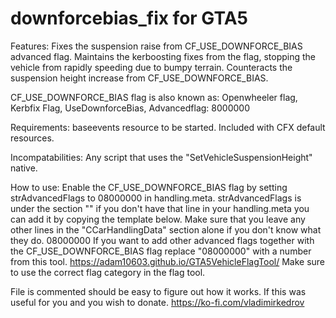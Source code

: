# downforcebias_fix for GTA5

Features:
Fixes the suspension raise from CF_USE_DOWNFORCE_BIAS advanced flag.
Maintains the kerboosting fixes from the flag, stopping the vehicle from rapidly speeding due to bumpy terrain.
Counteracts the suspension height increase from CF_USE_DOWNFORCE_BIAS.

CF_USE_DOWNFORCE_BIAS flag is also known as:
Openwheeler flag,
Kerbfix Flag,
UseDownforceBias,
Advancedflag: 8000000

Requirements:
baseevents resource to be started. Included with CFX default resources.

Incompatabilities:
Any script that uses the "SetVehicleSuspensionHeight" native.

How to use:
Enable the CF_USE_DOWNFORCE_BIAS flag by setting strAdvancedFlags to 08000000 in handling.meta.
strAdvancedFlags is under the section "<SubHandlingData>" if you don't have that line in your handling.meta you can add it by copying the template below.
Make sure that you leave any other lines in the "CCarHandlingData" section alone if you don't know what they do.
    <SubHandlingData>
        <Item type="CCarHandlingData">
            <strAdvancedFlags>08000000</strAdvancedFlags>
        </Item>
    </SubHandlingData>
If you want to add other advanced flags together with the CF_USE_DOWNFORCE_BIAS flag replace "08000000" with a number from this tool.
https://adam10603.github.io/GTA5VehicleFlagTool/
Make sure to use the correct flag category in the flag tool.

File is commented should be easy to figure out how it works.
If this was useful for you and you wish to donate.
https://ko-fi.com/vladimirkedrov
